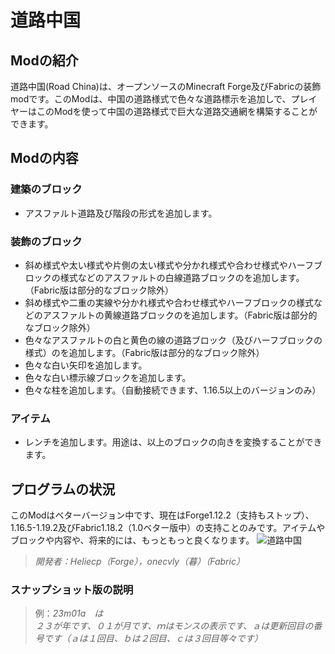 # 道路中国
## Modの紹介
道路中国(Road China)は、オープンソースのMinecraft Forge及びFabricの装飾modです。このModは、中国の道路様式で色々な道路標示を追加しで、プレイヤーはこのModを使って中国の道路様式で巨大な道路交通網を構築することができます。
## Modの内容
### 建築のブロック
 - アスファルト道路及び階段の形式を追加します。
### 装飾のブロック
 - 斜め様式や太い様式や片側の太い様式や分かれ様式や合わせ様式やハーフブロックの様式などのアスファルトの白線道路ブロックのを追加します。（Fabric版は部分的なブロック除外）
 - 斜め様式や二重の実線や分かれ様式や合わせ様式やハーフブロックの様式などのアスファルトの黄線道路ブロックのを追加します。（Fabric版は部分的なブロック除外）
 - 色々なアスファルトの白と黄色の線の道路ブロック（及びハーフブロックの様式）のを追加します。（Fabric版は部分的なブロック除外）
 - 色々な白い矢印を追加します。
 - 色々な白い標示線ブロックを追加します。
 - 色々な柱を追加します。（自動接続できます、1.16.5以上のバージョンのみ）
### アイテム
 - レンチを追加します。用途は、以上のブロックの向きを変換することができます。
## プログラムの状況
このModはベターバージョン中です、現在はForge1.12.2（支持もストップ）、1.16.5-1.19.2及びFabric1.18.2（1.0ベター版中）の支持ことのみです。アイテムやブロックや内容や、将来的には、もっともっと良くなります。
![道路中国](https://s1.ax1x.com/2023/05/09/p9BnaY4.png "道路中国")
> *開発者：Heliecp（Forge），onecvly（暮）（Fabric）*
### スナップショット版の説明
> 例：*23m01a　は*  
> *２３が年です、０１が月です、ｍはモンスの表示です、ａは更新回目の番号です（ａは１回目、ｂは２回目、ｃは３回目等々です）*
